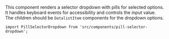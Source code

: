 This component renders a selector dropdown with pills for selected options.
It handles keyboard events for accessibility and controls the input value.
The children should be `DatalistItem` components for the dropdown options.

`import PillSelectorDropdown from 'src/components/pill-selector-dropdown';`
